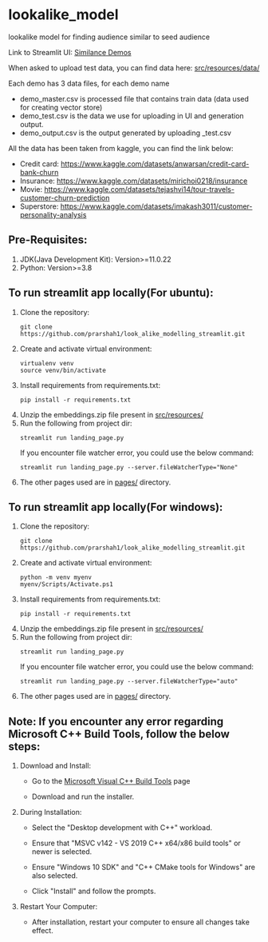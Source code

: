 # lookalike_model
lookalike model for finding audience similar to seed audience

Link to Streamlit UI: [Similance Demos](https://similance.streamlit.app/)

When asked to upload test data, you can find data here:
[src/resources/data/](src/resources/data/)

Each demo has 3 data files, for each demo name <demo>
 - demo_master.csv is processed file that contains train data (data used for creating vector store)
 - demo_test.csv is the data we use for uploading in UI and generation output.
 - demo_output.csv is the output generated by uploading <demo>_test.csv

All the data has been taken from kaggle, you can find the link below:
 - Credit card: https://www.kaggle.com/datasets/anwarsan/credit-card-bank-churn
 - Insurance: https://www.kaggle.com/datasets/mirichoi0218/insurance
 - Movie: https://www.kaggle.com/datasets/tejashvi14/tour-travels-customer-churn-prediction
 - Superstore: https://www.kaggle.com/datasets/imakash3011/customer-personality-analysis


## Pre-Requisites:
1. JDK(Java Development Kit): Version>=11.0.22
2. Python: Version>=3.8
   
## To run streamlit app locally(For ubuntu):
1. Clone the repository:
   ```
   git clone https://github.com/prarshah1/look_alike_modelling_streamlit.git
   ```
2. Create and activate virtual environment:
   ```
   virtualenv venv
   source venv/bin/activate
   ```
3. Install requirements from requirements.txt:
   ```
   pip install -r requirements.txt
   ```
4. Unzip the embeddings.zip file present in [src/resources/](src/resources/)
5. Run the following from project dir:
   ```
   streamlit run landing_page.py
   ```
   If you encounter file watcher error, you could use the below command:
   ```
   streamlit run landing_page.py --server.fileWatcherType="None"
   ```
5. The other pages used are in [pages/](pages/) directory.

## To run streamlit app locally(For windows):
1. Clone the repository:
   ```
   git clone https://github.com/prarshah1/look_alike_modelling_streamlit.git
   ```
2. Create and activate virtual environment:
   ```
   python -m venv myenv
   myenv/Scripts/Activate.ps1
   ```
3. Install requirements from requirements.txt:
   ```
   pip install -r requirements.txt
   ```
4. Unzip the embeddings.zip file present in [src/resources/](src/resources/)
5. Run the following from project dir:
   ```
   streamlit run landing_page.py
   ```
   If you encounter file watcher error, you could use the below command:
   ```
   streamlit run landing_page.py --server.fileWatcherType="auto"
   ```
5. The other pages used are in [pages/](pages/) directory.

## Note: If you encounter any error regarding Microsoft C++ Build Tools, follow the below steps:
1. Download and Install:
   
   - Go to the [Microsoft Visual C++ Build Tools](https://visualstudio.microsoft.com/visual-cpp-build-tools/) page
   
   - Download and run the installer.

2. During Installation:
   
   - Select the "Desktop development with C++" workload.

   - Ensure that "MSVC v142 - VS 2019 C++ x64/x86 build tools" or newer is selected.

   - Ensure "Windows 10 SDK" and "C++ CMake tools for Windows" are also selected.

   - Click "Install" and follow the prompts.

3. Restart Your Computer:
   
   - After installation, restart your computer to ensure all changes take effect.

